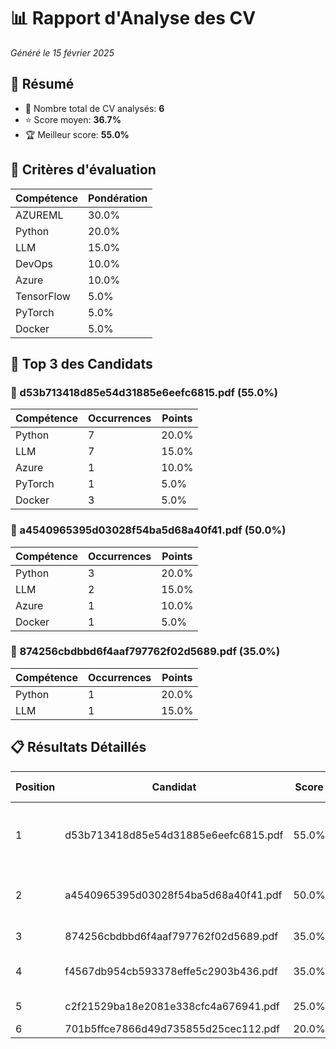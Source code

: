 # 📊 Rapport d'Analyse des CV

*Généré le 15 février 2025*


## 📝 Résumé

- 📁 Nombre total de CV analysés: **6**
- ⭐ Score moyen: **36.7%**
- 🏆 Meilleur score: **55.0%**


## 🎯 Critères d'évaluation

| Compétence | Pondération |
|------------|-------------|
| AZUREML | 30.0% |
| Python | 20.0% |
| LLM | 15.0% |
| DevOps | 10.0% |
| Azure | 10.0% |
| TensorFlow | 5.0% |
| PyTorch | 5.0% |
| Docker | 5.0% |

## 🏅 Top 3 des Candidats

### 🥇 d53b713418d85e54d31885e6eefc6815.pdf (55.0%)

| Compétence | Occurrences | Points |
|------------|-------------|---------|
| Python | 7 | 20.0% |
| LLM | 7 | 15.0% |
| Azure | 1 | 10.0% |
| PyTorch | 1 | 5.0% |
| Docker | 3 | 5.0% |


### 🥈 a4540965395d03028f54ba5d68a40f41.pdf (50.0%)

| Compétence | Occurrences | Points |
|------------|-------------|---------|
| Python | 3 | 20.0% |
| LLM | 2 | 15.0% |
| Azure | 1 | 10.0% |
| Docker | 1 | 5.0% |


### 🥉 874256cbdbbd6f4aaf797762f02d5689.pdf (35.0%)

| Compétence | Occurrences | Points |
|------------|-------------|---------|
| Python | 1 | 20.0% |
| LLM | 1 | 15.0% |


## 📋 Résultats Détaillés

| Position | Candidat | Score | Compétences Clés |
|----------|----------|--------|------------------|
| 1 | d53b713418d85e54d31885e6eefc6815.pdf | 55.0% | Python (7), LLM (7), Azure (1), PyTorch (1), Docker (3) |
| 2 | a4540965395d03028f54ba5d68a40f41.pdf | 50.0% | Python (3), LLM (2), Azure (1), Docker (1) |
| 3 | 874256cbdbbd6f4aaf797762f02d5689.pdf | 35.0% | Python (1), LLM (1) |
| 4 | f4567db954cb593378effe5c2903b436.pdf | 35.0% | Python (1), DevOps (2), Docker (2) |
| 5 | c2f21529ba18e2081e338cfc4a676941.pdf | 25.0% | Python (2), Docker (2) |
| 6 | 701b5ffce7866d49d735855d25cec112.pdf | 20.0% | Python (2) |